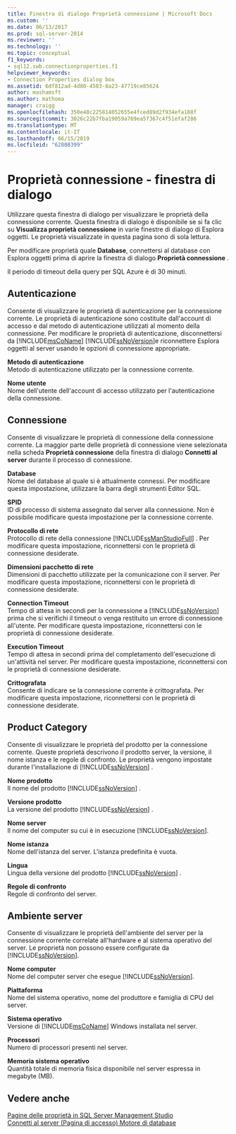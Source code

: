 ```yaml
---
title: Finestra di dialogo Proprietà connessione | Microsoft Docs
ms.custom: ''
ms.date: 06/13/2017
ms.prod: sql-server-2014
ms.reviewer: ''
ms.technology: ''
ms.topic: conceptual
f1_keywords:
- sql12.swb.connectionproperties.f1
helpviewer_keywords:
- Connection Properties dialog box
ms.assetid: 6df812ad-4d80-4503-8a23-47719ce85624
author: mashamsft
ms.author: mathoma
manager: craigg
ms.openlocfilehash: 350e48c225814052655e4fced89d2f934efa188f
ms.sourcegitcommit: 3026c22b7fba19059a769ea5f367c4f51efaf286
ms.translationtype: MT
ms.contentlocale: it-IT
ms.lasthandoff: 06/15/2019
ms.locfileid: "62808399"
---
```

# <a name="connection-properties-dialog-box"></a>Proprietà connessione - finestra di dialogo
  Utilizzare questa finestra di dialogo per visualizzare le proprietà della connessione corrente. Questa finestra di dialogo è disponibile se si fa clic su **Visualizza proprietà connessione** in varie finestre di dialogo di Esplora oggetti. Le proprietà visualizzate in questa pagina sono di sola lettura.  
  
 Per modificare proprietà quale **Database**, connettersi al database con Esplora oggetti prima di aprire la finestra di dialogo **Proprietà connessione** .  
  
 Il periodo di timeout della query per SQL Azure è di 30 minuti.  
  
## <a name="authentication"></a>Autenticazione  
 Consente di visualizzare le proprietà di autenticazione per la connessione corrente. Le proprietà di autenticazione sono costituite dall'account di accesso e dal metodo di autenticazione utilizzati al momento della connessione. Per modificare le proprietà di autenticazione, disconnettersi da [!INCLUDE[msCoName](../includes/msconame-md.md)] [!INCLUDE[ssNoVersion](../includes/ssnoversion-md.md)]e riconnettere Esplora oggetti al server usando le opzioni di connessione appropriate.  
  
 **Metodo di autenticazione**  
 Metodo di autenticazione utilizzato per la connessione corrente.  
  
 **Nome utente**  
 Nome dell'utente dell'account di accesso utilizzato per l'autenticazione della connessione.  
  
## <a name="connection-category"></a>Connessione  
 Consente di visualizzare le proprietà di connessione della connessione corrente. La maggior parte delle proprietà di connessione viene selezionata nella scheda **Proprietà connessione** della finestra di dialogo **Connetti al server** durante il processo di connessione.  
  
 **Database**  
 Nome del database al quale si è attualmente connessi. Per modificare questa impostazione, utilizzare la barra degli strumenti Editor SQL.  
  
 **SPID**  
 ID di processo di sistema assegnato dal server alla connessione. Non è possibile modificare questa impostazione per la connessione corrente.  
  
 **Protocollo di rete**  
 Protocollo di rete della connessione [!INCLUDE[ssManStudioFull](../includes/ssmanstudiofull-md.md)] . Per modificare questa impostazione, riconnettersi con le proprietà di connessione desiderate.  
  
 **Dimensioni pacchetto di rete**  
 Dimensioni di pacchetto utilizzate per la comunicazione con il server. Per modificare questa impostazione, riconnettersi con le proprietà di connessione desiderate.  
  
 **Connection Timeout**  
 Tempo di attesa in secondi per la connessione a [!INCLUDE[ssNoVersion](../includes/ssnoversion-md.md)] prima che si verifichi il timeout o venga restituito un errore di connessione all'utente. Per modificare questa impostazione, riconnettersi con le proprietà di connessione desiderate.  
  
 **Execution Timeout**  
 Tempo di attesa in secondi prima del completamento dell'esecuzione di un'attività nel server. Per modificare questa impostazione, riconnettersi con le proprietà di connessione desiderate.  
  
 **Crittografata**  
 Consente di indicare se la connessione corrente è crittografata. Per modificare questa impostazione, riconnettersi con le proprietà di connessione desiderate.  
  
## <a name="product-category"></a>Product Category  
 Consente di visualizzare le proprietà del prodotto per la connessione corrente. Queste proprietà descrivono il prodotto server, la versione, il nome istanza e le regole di confronto. Le proprietà vengono impostate durante l'installazione di [!INCLUDE[ssNoVersion](../includes/ssnoversion-md.md)] .  
  
 **Nome prodotto**  
 Il nome del prodotto [!INCLUDE[ssNoVersion](../includes/ssnoversion-md.md)] .  
  
 **Versione prodotto**  
 La versione del prodotto [!INCLUDE[ssNoVersion](../includes/ssnoversion-md.md)] .  
  
 **Nome server**  
 Il nome del computer su cui è in esecuzione [!INCLUDE[ssNoVersion](../includes/ssnoversion-md.md)].  
  
 **Nome istanza**  
 Nome dell'istanza del server. L'istanza predefinita è vuota.  
  
 **Lingua**  
 Lingua della versione del prodotto [!INCLUDE[ssNoVersion](../includes/ssnoversion-md.md)] .  
  
 **Regole di confronto**  
 Regole di confronto del server.  
  
## <a name="server-environment-category"></a>Ambiente server  
 Consente di visualizzare le proprietà dell'ambiente del server per la connessione corrente correlate all'hardware e al sistema operativo del server. Le proprietà non possono essere configurate da [!INCLUDE[ssNoVersion](../includes/ssnoversion-md.md)].  
  
 **Nome computer**  
 Nome del computer server che esegue [!INCLUDE[ssNoVersion](../includes/ssnoversion-md.md)].  
  
 **Piattaforma**  
 Nome del sistema operativo, nome del produttore e famiglia di CPU del server.  
  
 **Sistema operativo**  
 Versione di [!INCLUDE[msCoName](../includes/msconame-md.md)] Windows installata nel server.  
  
 **Processori**  
 Numero di processori presenti nel server.  
  
 **Memoria sistema operativo**  
 Quantità totale di memoria fisica disponibile nel server espressa in megabyte (MB).  
  
## <a name="see-also"></a>Vedere anche  
 [Pagine delle proprietà in SQL Server Management Studio](../ssms/property-pages-in-sql-server-management-studio.md)   
 [Connetti al server &#40;Pagina di accesso&#41; Motore di database](../ssms/f1-help/connect-to-server-login-page-database-engine.md)  
  
  
